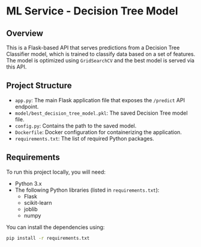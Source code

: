 # ML Service - Decision Tree Model

## Overview

This is a Flask-based API that serves predictions from a Decision Tree Classifier model, which is trained to classify data based on a set of features. The model is optimized using `GridSearchCV` and the best model is served via this API.

## Project Structure

- `app.py`: The main Flask application file that exposes the `/predict` API endpoint.
- `model/best_decision_tree_model.pkl`: The saved Decision Tree model file.
- `config.py`: Contains the path to the saved model.
- `Dockerfile`: Docker configuration for containerizing the application.
- `requirements.txt`: The list of required Python packages.

## Requirements

To run this project locally, you will need:

- Python 3.x
- The following Python libraries (listed in `requirements.txt`):
  - Flask
  - scikit-learn
  - joblib
  - numpy

You can install the dependencies using:

```bash
pip install -r requirements.txt
